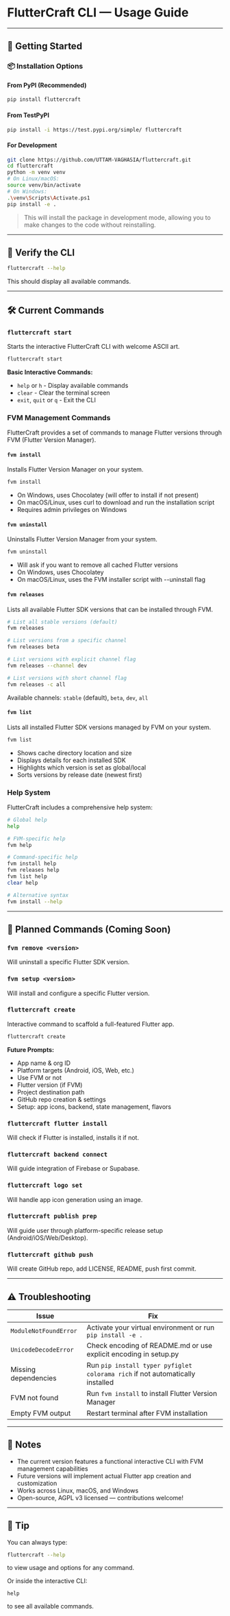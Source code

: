 # FlutterCraft CLI — Usage Guide

---

## 🚀 Getting Started

### 📦 Installation Options

#### From PyPI (Recommended)

```bash
pip install fluttercraft
```

#### From TestPyPI

```bash
pip install -i https://test.pypi.org/simple/ fluttercraft
```

#### For Development

```bash
git clone https://github.com/UTTAM-VAGHASIA/fluttercraft.git
cd fluttercraft
python -m venv venv
# On Linux/macOS:
source venv/bin/activate  
# On Windows:
.\venv\Scripts\Activate.ps1
pip install -e .
```

> This will install the package in development mode, allowing you to make changes to the code without reinstalling.

---

## 🧪 Verify the CLI

```bash
fluttercraft --help
```

This should display all available commands.

---

## 🛠 Current Commands 

### `fluttercraft start`

Starts the interactive FlutterCraft CLI with welcome ASCII art.

```bash
fluttercraft start
```

**Basic Interactive Commands:**
* `help` or `h` - Display available commands
* `clear` - Clear the terminal screen
* `exit`, `quit` or `q` - Exit the CLI

### FVM Management Commands

FlutterCraft provides a set of commands to manage Flutter versions through FVM (Flutter Version Manager).

#### `fvm install`

Installs Flutter Version Manager on your system.

```bash
fvm install
```

* On Windows, uses Chocolatey (will offer to install if not present)
* On macOS/Linux, uses curl to download and run the installation script
* Requires admin privileges on Windows

#### `fvm uninstall`

Uninstalls Flutter Version Manager from your system.

```bash
fvm uninstall
```

* Will ask if you want to remove all cached Flutter versions
* On Windows, uses Chocolatey
* On macOS/Linux, uses the FVM installer script with --uninstall flag

#### `fvm releases`

Lists all available Flutter SDK versions that can be installed through FVM.

```bash
# List all stable versions (default)
fvm releases

# List versions from a specific channel
fvm releases beta

# List versions with explicit channel flag
fvm releases --channel dev

# List versions with short channel flag
fvm releases -c all
```

Available channels: `stable` (default), `beta`, `dev`, `all`

#### `fvm list`

Lists all installed Flutter SDK versions managed by FVM on your system.

```bash
fvm list
```

* Shows cache directory location and size
* Displays details for each installed SDK
* Highlights which version is set as global/local
* Sorts versions by release date (newest first)

### Help System

FlutterCraft includes a comprehensive help system:

```bash
# Global help
help

# FVM-specific help
fvm help

# Command-specific help
fvm install help
fvm releases help
fvm list help
clear help

# Alternative syntax
fvm install --help
```

---

## 🧪 Planned Commands (Coming Soon)

### `fvm remove <version>`

Will uninstall a specific Flutter SDK version.

### `fvm setup <version>`

Will install and configure a specific Flutter version.

### `fluttercraft create`

Interactive command to scaffold a full-featured Flutter app.

```bash
fluttercraft create
```

**Future Prompts:**
* App name & org ID
* Platform targets (Android, iOS, Web, etc.)
* Use FVM or not
* Flutter version (if FVM)
* Project destination path
* GitHub repo creation & settings
* Setup: app icons, backend, state management, flavors

### `fluttercraft flutter install`

Will check if Flutter is installed, installs it if not.

### `fluttercraft backend connect`

Will guide integration of Firebase or Supabase.

### `fluttercraft logo set`

Will handle app icon generation using an image.

### `fluttercraft publish prep`

Will guide user through platform-specific release setup (Android/iOS/Web/Desktop).

### `fluttercraft github push`

Will create GitHub repo, add LICENSE, README, push first commit.

---

## ⚠️ Troubleshooting

| Issue                        | Fix                                                                      |
| ---------------------------- | ------------------------------------------------------------------------ |
| `ModuleNotFoundError`        | Activate your virtual environment or run `pip install -e .`              |
| `UnicodeDecodeError`         | Check encoding of README.md or use explicit encoding in setup.py         |
| Missing dependencies         | Run `pip install typer pyfiglet colorama rich` if not automatically installed |
| FVM not found                | Run `fvm install` to install Flutter Version Manager                     |
| Empty FVM output             | Restart terminal after FVM installation                                  |

---

## 📘 Notes

* The current version features a functional interactive CLI with FVM management capabilities
* Future versions will implement actual Flutter app creation and customization
* Works across Linux, macOS, and Windows
* Open-source, AGPL v3 licensed — contributions welcome!

---

## 🧠 Tip

You can always type:

```bash
fluttercraft --help
```

to view usage and options for any command.

Or inside the interactive CLI:

```
help
```

to see all available commands.
